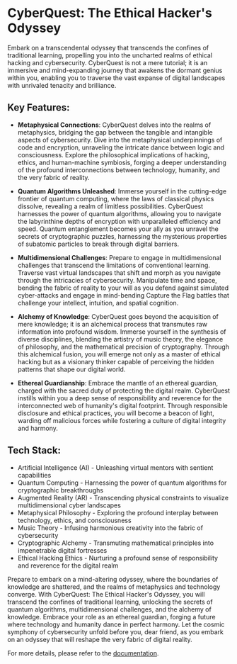 # CyberQuest: The Ethical Hacker's Odyssey

Embark on a transcendental odyssey that transcends the confines of traditional learning, propelling you into the uncharted realms of ethical hacking and cybersecurity. CyberQuest is not a mere tutorial; it is an immersive and mind-expanding journey that awakens the dormant genius within you, enabling you to traverse the vast expanse of digital landscapes with unrivaled tenacity and brilliance.

## Key Features:

- **Metaphysical Connections**: CyberQuest delves into the realms of metaphysics, bridging the gap between the tangible and intangible aspects of cybersecurity. Dive into the metaphysical underpinnings of code and encryption, unraveling the intricate dance between logic and consciousness. Explore the philosophical implications of hacking, ethics, and human-machine symbiosis, forging a deeper understanding of the profound interconnections between technology, humanity, and the very fabric of reality.

- **Quantum Algorithms Unleashed**: Immerse yourself in the cutting-edge frontier of quantum computing, where the laws of classical physics dissolve, revealing a realm of limitless possibilities. CyberQuest harnesses the power of quantum algorithms, allowing you to navigate the labyrinthine depths of encryption with unparalleled efficiency and speed. Quantum entanglement becomes your ally as you unravel the secrets of cryptographic puzzles, harnessing the mysterious properties of subatomic particles to break through digital barriers.

- **Multidimensional Challenges**: Prepare to engage in multidimensional challenges that transcend the limitations of conventional learning. Traverse vast virtual landscapes that shift and morph as you navigate through the intricacies of cybersecurity. Manipulate time and space, bending the fabric of reality to your will as you defend against simulated cyber-attacks and engage in mind-bending Capture the Flag battles that challenge your intellect, intuition, and spatial cognition.

- **Alchemy of Knowledge**: CyberQuest goes beyond the acquisition of mere knowledge; it is an alchemical process that transmutes raw information into profound wisdom. Immerse yourself in the synthesis of diverse disciplines, blending the artistry of music theory, the elegance of philosophy, and the mathematical precision of cryptography. Through this alchemical fusion, you will emerge not only as a master of ethical hacking but as a visionary thinker capable of perceiving the hidden patterns that shape our digital world.

- **Ethereal Guardianship**: Embrace the mantle of an ethereal guardian, charged with the sacred duty of protecting the digital realm. CyberQuest instills within you a deep sense of responsibility and reverence for the interconnected web of humanity's digital footprint. Through responsible disclosure and ethical practices, you will become a beacon of light, warding off malicious forces while fostering a culture of digital integrity and harmony.

## Tech Stack:

- Artificial Intelligence (AI) - Unleashing virtual mentors with sentient capabilities
- Quantum Computing - Harnessing the power of quantum algorithms for cryptographic breakthroughs
- Augmented Reality (AR) - Transcending physical constraints to visualize multidimensional cyber landscapes
- Metaphysical Philosophy - Exploring the profound interplay between technology, ethics, and consciousness
- Music Theory - Infusing harmonious creativity into the fabric of cybersecurity
- Cryptographic Alchemy - Transmuting mathematical principles into impenetrable digital fortresses
- Ethical Hacking Ethics - Nurturing a profound sense of responsibility and reverence for the digital realm

Prepare to embark on a mind-altering odyssey, where the boundaries of knowledge are shattered, and the realms of metaphysics and technology converge. With CyberQuest: The Ethical Hacker's Odyssey, you will transcend the confines of traditional learning, unlocking the secrets of quantum algorithms, multidimensional challenges, and the alchemy of knowledge. Embrace your role as an ethereal guardian, forging a future where technology and humanity dance in perfect harmony. Let the cosmic symphony of cybersecurity unfold before you, dear friend, as you embark on an odyssey that will reshape the very fabric of digital reality.

For more details, please refer to the [documentation](./documentation/overview.md).